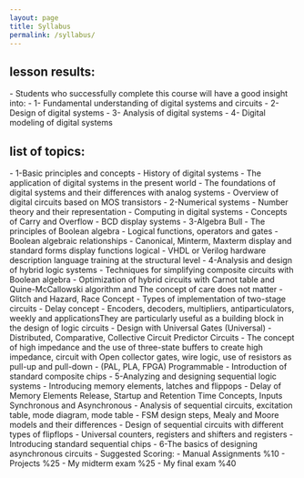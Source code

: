 ```yaml
---
layout: page
title: Syllabus
permalink: /syllabus/
---
```



<h2>lesson results:</h2>
- Students who successfully complete this course will have a good insight into:
- 1- Fundamental understanding of digital systems and circuits
- 2- Design of digital systems
- 3- Analysis of digital systems
- 4- Digital modeling of digital systems
<h2>list of topics:</h2>
- 1-Basic principles and concepts
- History of digital systems
- The application of digital systems in the present world
- The foundations of digital systems and their differences with analog systems
- Overview of digital circuits based on MOS transistors
- 2-Numerical systems
- Number theory and their representation
- Computing in digital systems
- Concepts of Carry and Overflow
- BCD display systems
- 3-Algebra Bull
- The principles of Boolean algebra
- Logical functions, operators and gates
- Boolean algebraic relationships
- Canonical, Minterm, Maxterm display and standard forms display functions logical
- VHDL or Verilog hardware description language training at the structural level
- 4-Analysis and design of hybrid logic systems
- Techniques for simplifying composite circuits with Boolean algebra
- Optimization of hybrid circuits with Carnot table and Quine-McCallowski algorithm and The concept of care does not matter 
- Glitch and Hazard, Race Concept
- Types of implementation of two-stage circuits
- Delay concept
- Encoders, decoders, multipliers, antiparticulators, weekly and applicationsThey are particularly useful as a building block in the design of logic circuits
- Design with Universal Gates (Universal)
- Distributed, Comparative, Collective Circuit Predictor Circuits
- The concept of high impedance and the use of three-state buffers to create high impedance, circuit with
Open collector gates, wire logic, use of resistors as pull-up and pull-down
- (PAL, PLA, FPGA) Programmable
- Introduction of standard composite chips
- 5-Analyzing and designing sequential logic systems
- Introducing memory elements, latches and flippops
- Delay of Memory Elements Release, Startup and Retention Time Concepts, Inputs
Synchronous and Asynchronous
- Analysis of sequential circuits, excitation table, mode diagram, mode table
- FSM design steps, Mealy and Moore models and their differences
- Design of sequential circuits with different types of flipflops
- Universal counters, registers and shifters and registers
- Introducing standard sequential chips
- 6-The basics of designing asynchronous circuits
- Suggested Scoring:
- Manual Assignments %10
- Projects %25
- My midterm exam %25
- My final exam %40

